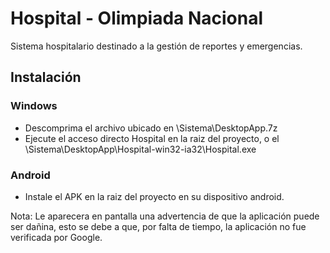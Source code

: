 # Hospital - Olimpiada Nacional

Sistema hospitalario destinado a la gestión de reportes y emergencias.

## Instalación
### Windows
- Descomprima el archivo ubicado en \Sistema\DesktopApp.7z
- Ejecute el acceso directo Hospital en la raiz del proyecto, o el \Sistema\DesktopApp\Hospital-win32-ia32\Hospital.exe

### Android
- Instale el APK en la raiz del proyecto en su dispositivo android.

Nota: Le aparecera en pantalla una advertencia de que la aplicación puede ser dañina, esto se debe a que, por falta de tiempo, la aplicación no fue verificada por Google.
